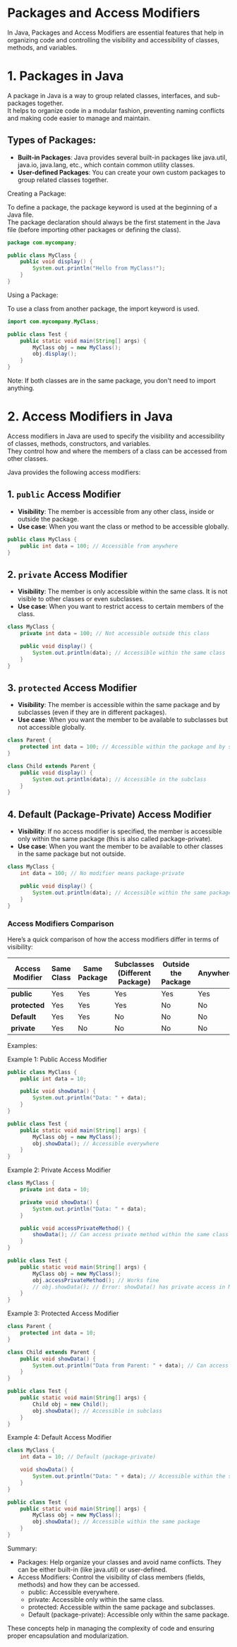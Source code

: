 # Packages and Access Modifiers

In Java, Packages and Access Modifiers are essential features that help in organizing code and controlling the visibility and accessibility of classes, methods, and variables.


# 1. Packages in Java

A package in Java is a way to group related classes, interfaces, and sub-packages together.  
It helps to organize code in a modular fashion, preventing naming conflicts and making code easier to manage and maintain.

## Types of Packages:
- **Built-in Packages**: Java provides several built-in packages like java.util, java.io, java.lang, etc., which contain common utility classes.
- **User-defined Packages**: You can create your own custom packages to group related classes together.


Creating a Package:

To define a package, the package keyword is used at the beginning of a Java file.  
The package declaration should always be the first statement in the Java file (before importing other packages or defining the class).

```java
package com.mycompany;

public class MyClass {
    public void display() {
        System.out.println("Hello from MyClass!");
    }
}

```

Using a Package:

To use a class from another package, the import keyword is used.

```java
import com.mycompany.MyClass;

public class Test {
    public static void main(String[] args) {
        MyClass obj = new MyClass();
        obj.display();
    }
}

```

Note: If both classes are in the same package, you don't need to import anything.


# 2. Access Modifiers in Java

Access modifiers in Java are used to specify the visibility and accessibility of classes, methods, constructors, and variables.  
They control how and where the members of a class can be accessed from other classes.

Java provides the following access modifiers:

## 1. `public` Access Modifier
- **Visibility**: The member is accessible from any other class, inside or outside the package.
- **Use case**: When you want the class or method to be accessible globally.

```java
public class MyClass {
    public int data = 100; // Accessible from anywhere
}

```  

## 2. `private` Access Modifier
- **Visibility**: The member is only accessible within the same class. It is not visible to other classes or even subclasses.
- **Use case**: When you want to restrict access to certain members of the class.
 
```java
class MyClass {
    private int data = 100; // Not accessible outside this class

    public void display() {
        System.out.println(data); // Accessible within the same class
    }
}

```

## 3. `protected` Access Modifier
- **Visibility**: The member is accessible within the same package and by subclasses (even if they are in different packages).
- **Use case**: When you want the member to be available to subclasses but not accessible globally.
 
```java
class Parent {
    protected int data = 100; // Accessible within the package and by subclasses
}

class Child extends Parent {
    public void display() {
        System.out.println(data); // Accessible in the subclass
    }
}

```

## 4. Default (Package-Private) Access Modifier
- **Visibility**: If no access modifier is specified, the member is accessible only within the same package (this is also called package-private).
- **Use case**: When you want the member to be available to other classes in the same package but not outside.
  

```java
class MyClass {
    int data = 100; // No modifier means package-private

    public void display() {
        System.out.println(data); // Accessible within the same package
    }
}

```

### Access Modifiers Comparison

Here’s a quick comparison of how the access modifiers differ in terms of visibility:

| Access Modifier | Same Class | Same Package | Subclasses (Different Package) | Outside the Package | Anywhere |
|-----------------|------------|--------------|--------------------------------|---------------------|----------|
| **public**      | Yes        | Yes          | Yes                            | Yes                 | Yes      |
| **protected**   | Yes        | Yes          | Yes                            | No                  | No       |
| **Default**     | Yes        | Yes          | No                             | No                  | No       |
| **private**     | Yes        | No           | No                             | No                  | No       |



Examples:

Example 1: Public Access Modifier
 
```java
public class MyClass {
    public int data = 10;

    public void showData() {
        System.out.println("Data: " + data);
    }
}

public class Test {
    public static void main(String[] args) {
        MyClass obj = new MyClass();
        obj.showData(); // Accessible everywhere
    }
}

```

Example 2: Private Access Modifier


```java
class MyClass {
    private int data = 10;

    private void showData() {
        System.out.println("Data: " + data);
    }

    public void accessPrivateMethod() {
        showData(); // Can access private method within the same class
    }
}

public class Test {
    public static void main(String[] args) {
        MyClass obj = new MyClass();
        obj.accessPrivateMethod(); // Works fine
        // obj.showData(); // Error: showData() has private access in MyClass
    }
}

```

Example 3: Protected Access Modifier

```java
class Parent {
    protected int data = 10;
}

class Child extends Parent {
    public void showData() {
        System.out.println("Data from Parent: " + data); // Can access protected member in subclass
    }
}

public class Test {
    public static void main(String[] args) {
        Child obj = new Child();
        obj.showData(); // Accessible in subclass
    }
}

```

Example 4: Default Access Modifier

```java
class MyClass {
    int data = 10; // Default (package-private)

    void showData() {
        System.out.println("Data: " + data); // Accessible within the same package
    }
}

public class Test {
    public static void main(String[] args) {
        MyClass obj = new MyClass();
        obj.showData(); // Accessible within the same package
    }
}

```

Summary: 
- Packages: Help organize your classes and avoid name conflicts. They can be either built-in (like java.util) or user-defined.
- Access Modifiers: Control the visibility of class members (fields, methods) and how they can be accessed.
  - public: Accessible everywhere.
  - private: Accessible only within the same class.
  - protected: Accessible within the same package and subclasses.
  - Default (package-private): Accessible only within the same package.


These concepts help in managing the complexity of code and ensuring proper encapsulation and modularization.






